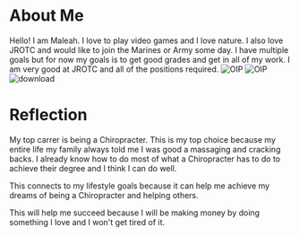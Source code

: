 
# About Me
Hello! I am Maleah.
I love to play video games and I love nature. 
I also love JROTC and would like to join the Marines or Army some day. 
I have multiple goals but for now my goals is to get good grades and get in all of my work.
I am very good at JROTC and all of the positions required.
![OIP](https://github.com/user-attachments/assets/32da4ff3-acf6-4da7-8231-5879d84341f9)
![OIP](https://github.com/user-attachments/assets/022da45e-f2aa-4637-a435-b8f2686e37b7)
![download](https://github.com/user-attachments/assets/7e218e8f-7bfb-4e87-a2e7-77dc627c863b)


# Reflection

My top carrer is being a Chiropracter. This is my top choice because my entire life
my family always told me I was good a massaging and cracking backs. I already know
how to do most of what a Chiropracter has to do to achieve their degree and I think I 
can do well. 

This connects to my lifestyle goals because it can help me achieve my dreams of being
a Chiropracter and helping others.

This will help me succeed because I will be making money by doing something I love and
I won't get tired of it.
